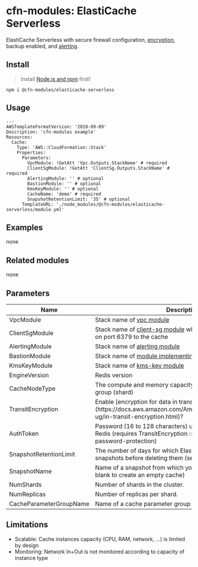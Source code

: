 # cfn-modules: ElastiCache Serverless

ElastiCache Serverless with secure firewall configuration, [encryption](https://www.npmjs.com/package/@cfn-modules/kms-key), backup enabled, and [alerting](https://www.npmjs.com/package/@cfn-modules/alerting).

## Install

> Install [Node.js and npm](https://nodejs.org/) first!

```
npm i @cfn-modules/elasticache-serverless
```

## Usage

```
---
AWSTemplateFormatVersion: '2010-09-09'
Description: 'cfn-modules example'
Resources:
  Cache:
    Type: 'AWS::CloudFormation::Stack'
    Properties:
      Parameters:
        VpcModule: !GetAtt 'Vpc.Outputs.StackName' # required
        ClientSgModule: !GetAtt 'ClientSg.Outputs.StackName' # required
        AlertingModule: '' # optional
        BastionModule: '' # optional
        KmsKeyModule: '' # optional
        CacheName: 'demo' # required
        SnapshotRetentionLimit: '35' # optional      
      TemplateURL: './node_modules/@cfn-modules/elasticache-serverless/module.yml'
```

## Examples

none

## Related modules

none

## Parameters

<table>
  <thead>
    <tr>
      <th>Name</th>
      <th>Description</th>
      <th>Default</th>
      <th>Required?</th>
      <th>Allowed values</th>
    </tr>
  </thead>
  <tbody>
    <tr>
      <td>VpcModule</td>
      <td>Stack name of <a href="https://www.npmjs.com/package/@cfn-modules/vpc">vpc module</a></td>
      <td></td>
      <td>yes</td>
      <td></td>
    </tr>
    <tr>
      <td>ClientSgModule</td>
      <td>Stack name of <a href="https://www.npmjs.com/package/@cfn-modules/client-sg">client-sg module</a> where traffic is allowed from on port 6379 to the cache</td>
      <td></td>
      <td>yes</td>
      <td></td>
    </tr>
    <tr>
      <td>AlertingModule</td>
      <td>Stack name of <a href="https://www.npmjs.com/package/@cfn-modules/alerting">alerting module</a></td>
      <td></td>
      <td>no</td>
      <td></td>
    </tr>
    <tr>
      <td>BastionModule</td>
      <td>Stack name of <a href="https://www.npmjs.com/search?q=keywords:cfn-modules:Bastion">module implementing Bastion</a></td>
      <td></td>
      <td>no</td>
      <td></td>
    </tr>
    <tr>
      <td>KmsKeyModule</td>
      <td>Stack name of <a href="https://www.npmjs.com/package/@cfn-modules/kms-key">kms-key module</a></td>
      <td></td>
      <td>no</td>
      <td></td>
    </tr>
    <tr>
      <td>EngineVersion</td>
      <td>Redis version</td>
      <td>5.0.5</td>
      <td>no</td>
      <td>[5.0.5,5.0.6,6.0,6.2]</td>
    </tr>
    <tr>
      <td>CacheNodeType</td>
      <td>The compute and memory capacity of the nodes in the node group (shard)</td>
      <td>cache.t2.micro</td>
      <td>no</td>
      <td></td>
    </tr>
    <tr>
      <td>TransitEncryption</td>
      <td>Enable [encryption for data in transit](https://docs.aws.amazon.com/AmazonElastiCache/latest/red-ug/in-transit-encryption.html)?</td>
      <td>true</td>
      <td>no</td>
      <td>[true, false]</td>
    </tr>
    <tr>
      <td>AuthToken</td>
      <td>Password (16 to 128 characters) used to authenticate against Redis (requires TransitEncryption := true; leave blank to disable password-protection)</td>
      <td></td>
      <td>no</td>
      <td></td>
    </tr>
    <tr>
      <td>SnapshotRetentionLimit</td>
      <td>The number of days for which ElastiCache retains automatic snapshots before deleting them (set to 0 to disable backups)</td>
      <td>35</td>
      <td>no</td>
      <td>[0...35]</td>
    </tr>
    <tr>
      <td>SnapshotName</td>
      <td>Name of a snapshot from which you want to restore (leave blank to create an empty cache)</td>
      <td></td>
      <td>no</td>
      <td></td>
    </tr>
    <tr>
      <td>NumShards</td>
      <td>Number of shards in the cluster.</td>
      <td>1</td>
      <td>no</td>
      <td>[1-250]</td>
    </tr>
    <tr>
      <td>NumReplicas</td>
      <td>Number of replicas per shard.</td>
      <td>1</td>
      <td>no</td>
      <td>[0-5]</td>
    </tr>
    <tr>
      <td>CacheParameterGroupName</td>
      <td>Name of a cache parameter group</td>
      <td></td>
      <td>no</td>
      <td></td>
    </tr>
  </tbody>
</table>

## Limitations

* Scalable: Cache instances capacity (CPU, RAM, network, ...) is limited by design
* Monitoring: Network In+Out is not monitored according to capacity of instance type

